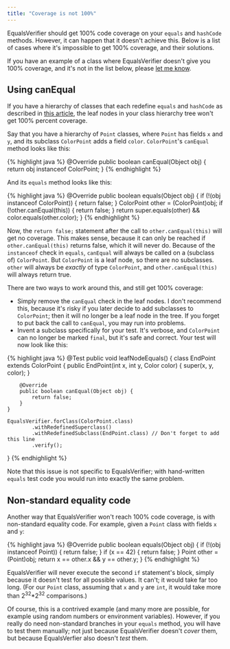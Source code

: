 ```yaml
---
title: "Coverage is not 100%"
---
```

EqualsVerifier should get 100% code coverage on your `equals` and `hashCode` methods. However, it can happen that it doesn't achieve this. Below is a list of cases where it's impossible to get 100% coverage, and their solutions.

If you have an example of a class where EqualsVerifier doesn't give you 100% coverage, and it's not in the list below, please [let me know](/equalsverifier/help).

Using canEqual
---
If you have a hierarchy of classes that each redefine `equals` and `hashCode` as described in [this article](http://www.artima.com/lejava/articles/equality.html), the leaf nodes in your class hierarchy tree won't get 100% percent coverage.

Say that you have a hierarchy of `Point` classes, where `Point` has fields `x` and `y`, and its subclass `ColorPoint` adds a field `color`. `ColorPoint`'s `canEqual` method looks like this:

{% highlight java %}
@Override
public boolean canEqual(Object obj) {
    return obj instanceof ColorPoint;
}
{% endhighlight %}

And its `equals` method looks like this:

{% highlight java %}
@Override
public boolean equals(Object obj) {
    if (!(obj instanceof ColorPoint)) {
        return false;
    }
    ColorPoint other = (ColorPoint)obj;
    if (!other.canEqual(this)) {
        return false;
    }
    return super.equals(other) && color.equals(other.color);
}
{% endhighlight %}

Now, the `return false;` statement after the call to `other.canEqual(this)` will get no coverage. This makes sense, because it can only be reached if `other.canEqual(this)` returns false, which it will never do. Because of the `instanceof` check in `equals`, `canEqual` will always be called on a (subclass of) `ColorPoint`. But `ColorPoint` is a leaf node, so there are no subclasses. `other` will always be _exactly_ of type `ColorPoint`, and `other.canEqual(this)` will always return true.

There are two ways to work around this, and still get 100% coverage:

* Simply remove the `canEqual` check in the leaf nodes. I don't recommend this, because it's risky if you later decide to add subclasses to `ColorPoint`; then it will no longer be a leaf node in the tree. If you forget to put back the call to `canEqual`, you may run into problems.
* Invent a subclass specifically for your test. It's verbose, and `ColorPoint` can no longer be marked `final`, but it's safe and correct. Your test will now look like this:

{% highlight java %}
@Test
public void leafNodeEquals() {
    class EndPoint extends ColorPoint {
        public EndPoint(int x, int y, Color color) {
            super(x, y, color);
        }

        @Override
        public boolean canEqual(Object obj) {
            return false;
        }
    }

    EqualsVerifier.forClass(ColorPoint.class)
            .withRedefinedSuperclass()
            .withRedefinedSubclass(EndPoint.class) // Don't forget to add this line
            .verify();
}
{% endhighlight %}

Note that this issue is not specific to EqualsVerifier; with hand-written `equals` test code you would run into exactly the same problem.


Non-standard equality code
---
Another way that EqualsVerifier won't reach 100% code coverage, is with non-standard equality code. For example, given a `Point` class with fields `x` and `y`:

{% highlight java %}
@Override
public boolean equals(Object obj) {
    if (!(obj instanceof Point)) {
        return false;
    }
    if (x == 42) {
        return false;
    }
    Point other = (Point)obj;
    return x == other.x && y == other.y;
}
{% endhighlight %}

EqualsVerifier will never execute the second `if` statement's block, simply because it doesn't test for all possible values. It can't; it would take far too long. (For our `Point` class, assuming that `x` and `y` are `int`, it would take more than 2<sup>32</sup>*2<sup>32</sup> comparisons.)

Of course, this is a contrived example (and many more are possible, for example using random numbers or environment variables). However, if you really do need non-standard branches in your `equals` method, you will have to test them manually; not just because EqualsVerifier doesn't _cover_ them, but because EqualsVerfier also doesn't _test_ them.

